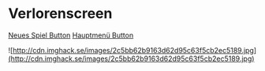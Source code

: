 # Verlorenscreen #

[Neues Spiel Button](Spielen.md)
[Hauptmenü Button](Startscreen.md)

![http://cdn.imghack.se/images/2c5bb62b9163d62d95c63f5cb2ec5189.jpg](http://cdn.imghack.se/images/2c5bb62b9163d62d95c63f5cb2ec5189.jpg)